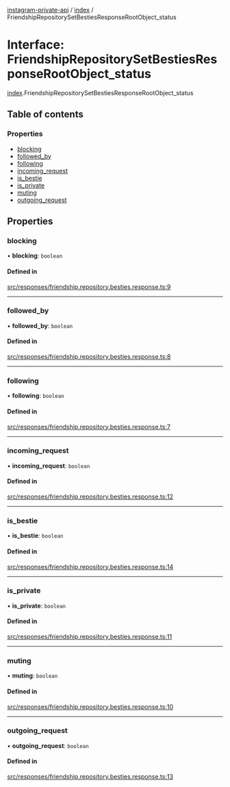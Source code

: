 [instagram-private-api](../../README.md) / [index](../../modules/index.md) / FriendshipRepositorySetBestiesResponseRootObject_status

# Interface: FriendshipRepositorySetBestiesResponseRootObject\_status

[index](../../modules/index.md).FriendshipRepositorySetBestiesResponseRootObject_status

## Table of contents

### Properties

- [blocking](FriendshipRepositorySetBestiesResponseRootObject_status.md#blocking)
- [followed\_by](FriendshipRepositorySetBestiesResponseRootObject_status.md#followed_by)
- [following](FriendshipRepositorySetBestiesResponseRootObject_status.md#following)
- [incoming\_request](FriendshipRepositorySetBestiesResponseRootObject_status.md#incoming_request)
- [is\_bestie](FriendshipRepositorySetBestiesResponseRootObject_status.md#is_bestie)
- [is\_private](FriendshipRepositorySetBestiesResponseRootObject_status.md#is_private)
- [muting](FriendshipRepositorySetBestiesResponseRootObject_status.md#muting)
- [outgoing\_request](FriendshipRepositorySetBestiesResponseRootObject_status.md#outgoing_request)

## Properties

### blocking

• **blocking**: `boolean`

#### Defined in

[src/responses/friendship.repository.besties.response.ts:9](https://github.com/Nerixyz/instagram-private-api/blob/0e0721c/src/responses/friendship.repository.besties.response.ts#L9)

___

### followed\_by

• **followed\_by**: `boolean`

#### Defined in

[src/responses/friendship.repository.besties.response.ts:8](https://github.com/Nerixyz/instagram-private-api/blob/0e0721c/src/responses/friendship.repository.besties.response.ts#L8)

___

### following

• **following**: `boolean`

#### Defined in

[src/responses/friendship.repository.besties.response.ts:7](https://github.com/Nerixyz/instagram-private-api/blob/0e0721c/src/responses/friendship.repository.besties.response.ts#L7)

___

### incoming\_request

• **incoming\_request**: `boolean`

#### Defined in

[src/responses/friendship.repository.besties.response.ts:12](https://github.com/Nerixyz/instagram-private-api/blob/0e0721c/src/responses/friendship.repository.besties.response.ts#L12)

___

### is\_bestie

• **is\_bestie**: `boolean`

#### Defined in

[src/responses/friendship.repository.besties.response.ts:14](https://github.com/Nerixyz/instagram-private-api/blob/0e0721c/src/responses/friendship.repository.besties.response.ts#L14)

___

### is\_private

• **is\_private**: `boolean`

#### Defined in

[src/responses/friendship.repository.besties.response.ts:11](https://github.com/Nerixyz/instagram-private-api/blob/0e0721c/src/responses/friendship.repository.besties.response.ts#L11)

___

### muting

• **muting**: `boolean`

#### Defined in

[src/responses/friendship.repository.besties.response.ts:10](https://github.com/Nerixyz/instagram-private-api/blob/0e0721c/src/responses/friendship.repository.besties.response.ts#L10)

___

### outgoing\_request

• **outgoing\_request**: `boolean`

#### Defined in

[src/responses/friendship.repository.besties.response.ts:13](https://github.com/Nerixyz/instagram-private-api/blob/0e0721c/src/responses/friendship.repository.besties.response.ts#L13)
